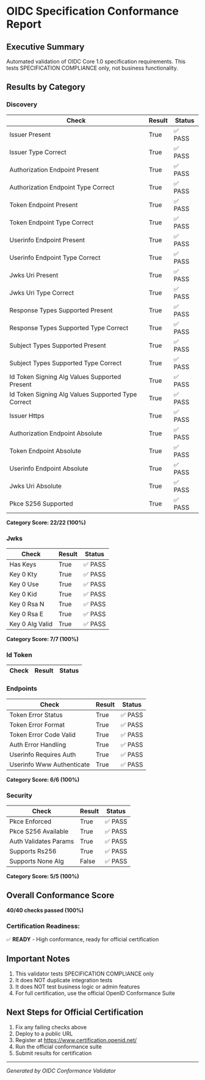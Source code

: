 # OIDC Specification Conformance Report

## Executive Summary
Automated validation of OIDC Core 1.0 specification requirements.
This tests SPECIFICATION COMPLIANCE only, not business functionality.

## Results by Category

### Discovery

| Check | Result | Status |
|-------|--------|--------|
| Issuer Present | True | ✅ PASS |
| Issuer Type Correct | True | ✅ PASS |
| Authorization Endpoint Present | True | ✅ PASS |
| Authorization Endpoint Type Correct | True | ✅ PASS |
| Token Endpoint Present | True | ✅ PASS |
| Token Endpoint Type Correct | True | ✅ PASS |
| Userinfo Endpoint Present | True | ✅ PASS |
| Userinfo Endpoint Type Correct | True | ✅ PASS |
| Jwks Uri Present | True | ✅ PASS |
| Jwks Uri Type Correct | True | ✅ PASS |
| Response Types Supported Present | True | ✅ PASS |
| Response Types Supported Type Correct | True | ✅ PASS |
| Subject Types Supported Present | True | ✅ PASS |
| Subject Types Supported Type Correct | True | ✅ PASS |
| Id Token Signing Alg Values Supported Present | True | ✅ PASS |
| Id Token Signing Alg Values Supported Type Correct | True | ✅ PASS |
| Issuer Https | True | ✅ PASS |
| Authorization Endpoint Absolute | True | ✅ PASS |
| Token Endpoint Absolute | True | ✅ PASS |
| Userinfo Endpoint Absolute | True | ✅ PASS |
| Jwks Uri Absolute | True | ✅ PASS |
| Pkce S256 Supported | True | ✅ PASS |

**Category Score: 22/22 (100%)**

### Jwks

| Check | Result | Status |
|-------|--------|--------|
| Has Keys | True | ✅ PASS |
| Key 0 Kty | True | ✅ PASS |
| Key 0 Use | True | ✅ PASS |
| Key 0 Kid | True | ✅ PASS |
| Key 0 Rsa N | True | ✅ PASS |
| Key 0 Rsa E | True | ✅ PASS |
| Key 0 Alg Valid | True | ✅ PASS |

**Category Score: 7/7 (100%)**

### Id Token

| Check | Result | Status |
|-------|--------|--------|
### Endpoints

| Check | Result | Status |
|-------|--------|--------|
| Token Error Status | True | ✅ PASS |
| Token Error Format | True | ✅ PASS |
| Token Error Code Valid | True | ✅ PASS |
| Auth Error Handling | True | ✅ PASS |
| Userinfo Requires Auth | True | ✅ PASS |
| Userinfo Www Authenticate | True | ✅ PASS |

**Category Score: 6/6 (100%)**

### Security

| Check | Result | Status |
|-------|--------|--------|
| Pkce Enforced | True | ✅ PASS |
| Pkce S256 Available | True | ✅ PASS |
| Auth Validates Params | True | ✅ PASS |
| Supports Rs256 | True | ✅ PASS |
| Supports None Alg | False | ✅ PASS |

**Category Score: 5/5 (100%)**


## Overall Conformance Score

**40/40 checks passed (100%)**

### Certification Readiness:
✅ **READY** - High conformance, ready for official certification

## Important Notes

1. This validator tests SPECIFICATION COMPLIANCE only
2. It does NOT duplicate integration tests
3. It does NOT test business logic or admin features
4. For full certification, use the official OpenID Conformance Suite

## Next Steps for Official Certification

1. Fix any failing checks above
2. Deploy to a public URL
3. Register at https://www.certification.openid.net/
4. Run the official conformance suite
5. Submit results for certification

---
*Generated by OIDC Conformance Validator*
